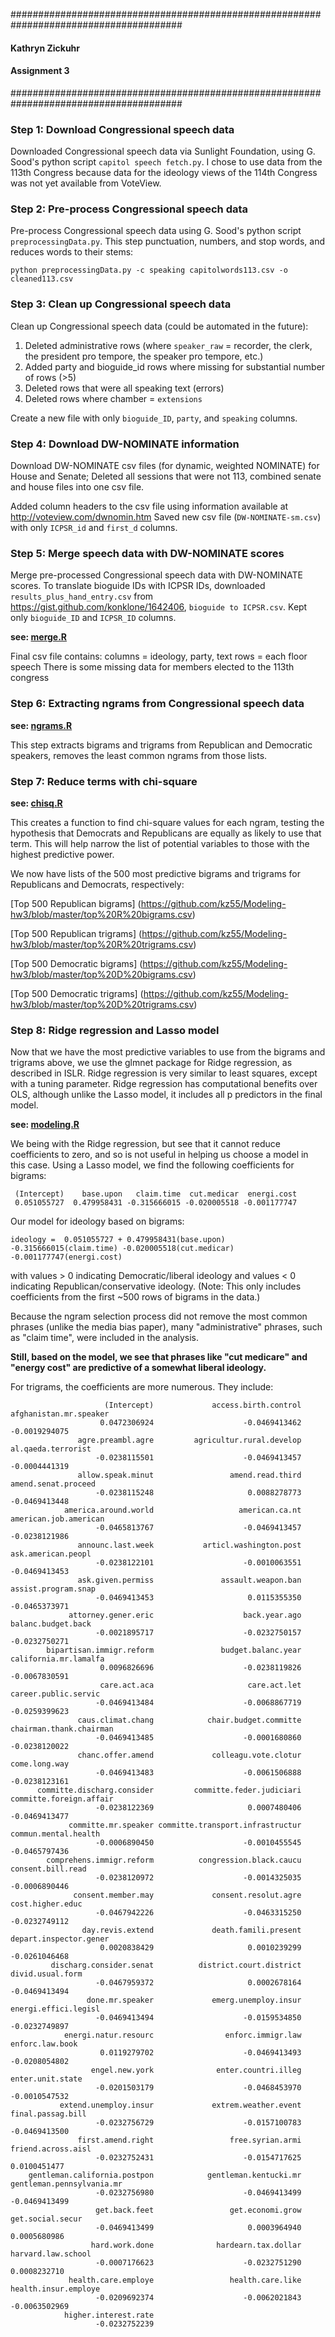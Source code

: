 #######################################################################################

#### Kathryn Zickuhr
#### Assignment 3

#######################################################################################

### Step 1: Download Congressional speech data 

Downloaded Congressional speech data via Sunlight Foundation, using G. Sood's python script `capitol speech fetch.py`. I chose to use data from the 113th Congress because data for the ideology views of the 114th Congress was not yet available from VoteView.

### Step 2: Pre-process Congressional speech data

Pre-process Congressional speech data using G. Sood's python script `preprocessingData.py`. This step punctuation, numbers, and stop words, and reduces words to their stems:

```
python preprocessingData.py -c speaking capitolwords113.csv -o cleaned113.csv
```

### Step 3: Clean up Congressional speech data

Clean up Congressional speech data (could be automated in the future):
1. Deleted administrative rows (where `speaker_raw` = recorder, the clerk, the president pro tempore, the speaker pro tempore, etc.)
2. Added party and bioguide_id rows where missing for substantial number of rows (>5)
3. Deleted rows that were all speaking text (errors)
4. Deleted rows where chamber = `extensions`

Create a new file with only `bioguide_ID`, `party`, and `speaking` columns.

### Step 4: Download DW-NOMINATE information

Download DW-NOMINATE csv files (for dynamic, weighted NOMINATE) for House and Senate;
Deleted all sessions that were not 113, combined senate and house files into one csv file.

Added column headers to the csv file using information available at http://voteview.com/dwnomin.htm
Saved new csv file (`DW-NOMINATE-sm.csv`) with only `ICPSR_id` and `first_d` columns.

### Step 5: Merge speech data with DW-NOMINATE scores

Merge pre-processed Congressional speech data with DW-NOMINATE scores. To translate bioguide IDs with ICPSR IDs, downloaded `results_plus_hand_entry.csv` from https://gist.github.com/konklone/1642406, `bioguide to ICPSR.csv`. Kept only `bioguide_ID` and `ICPSR_ID` columns.

**see: [merge.R](https://github.com/kz55/Modeling-hw3/blob/master/merge.R)**

Final csv file contains:
columns = ideology, party, text
rows = each floor speech
There is some missing data for members elected to the 113th congress

### Step 6: Extracting ngrams from Congressional speech data

**see: [ngrams.R](https://github.com/kz55/Modeling-hw3/blob/master/ngrams.R)**

This step extracts bigrams and trigrams from Republican and Democratic speakers, removes the least common ngrams from those lists.

### Step 7: Reduce terms with chi-square

**see: [chisq.R](https://github.com/kz55/Modeling-hw3/blob/master/chisq.R)**

This creates a function to find chi-square values for each ngram, testing the hypothesis that Democrats and Republicans are equally as likely to use that term. This will help narrow the list of potential variables to those with the highest predictive power.

We now have lists of the 500 most predictive bigrams and trigrams for Republicans and Democrats, respectively:

[Top 500 Republican bigrams] (https://github.com/kz55/Modeling-hw3/blob/master/top%20R%20bigrams.csv)

[Top 500 Republican trigrams] (https://github.com/kz55/Modeling-hw3/blob/master/top%20R%20trigrams.csv)


[Top 500 Democratic bigrams] (https://github.com/kz55/Modeling-hw3/blob/master/top%20D%20bigrams.csv)

[Top 500 Democratic trigrams] (https://github.com/kz55/Modeling-hw3/blob/master/top%20D%20trigrams.csv)

### Step 8: Ridge regression and Lasso model

Now that we have the most predictive variables to use from the bigrams and trigrams above, we use the glmnet package for Ridge regression, as described in ISLR. Ridge regression is very similar to least squares, except with a tuning parameter. Ridge regression has computational benefits over OLS, although unlike the Lasso model, it includes all p predictors in the final model.

**see: [modeling.R](https://github.com/kz55/Modeling-hw3/blob/master/modeling.R)**

We being with the Ridge regression, but see that it cannot reduce coefficients to zero, and so is not useful in helping us choose a model in this case. Using a Lasso model, we find the following coefficients for bigrams:
```
 (Intercept)    base.upon   claim.time  cut.medicar  energi.cost 
 0.051055727  0.479958431 -0.315666015 -0.020005518 -0.001177747 
```
Our model for ideology based on bigrams:
```
ideology =  0.051055727 + 0.479958431(base.upon) -0.315666015(claim.time) -0.020005518(cut.medicar) -0.001177747(energi.cost)
```

with values > 0 indicating Democratic/liberal ideology and values < 0 indicating Republican/conservative ideology. (Note: This only includes coefficients from the first ~500 rows of bigrams in the data.)

Because the ngram selection process did not remove the most common phrases (unlike the media bias paper), many "administrative" phrases, such as "claim time", were included in the analysis. 

**Still, based on the model, we see that phrases like "cut medicare" and "energy cost" are predictive of a somewhat liberal ideology.**


For trigrams, the coefficients are more numerous. They include:
```
                     (Intercept)             access.birth.control           afghanistan.mr.speaker 
                    0.0472306924                    -0.0469413462                    -0.0019294075 
               agre.preambl.agre         agricultur.rural.develop               al.qaeda.terrorist 
                   -0.0238115501                    -0.0469413457                    -0.0004441319 
               allow.speak.minut                 amend.read.third              amend.senat.proceed 
                   -0.0238115248                     0.0088278773                    -0.0469413448 
            america.around.world                   american.ca.nt            american.job.american 
                   -0.0465813767                    -0.0469413457                    -0.0238121986 
               announc.last.week           articl.washington.post               ask.american.peopl 
                   -0.0238122101                    -0.0010063551                    -0.0469413453 
               ask.given.permiss               assault.weapon.ban              assist.program.snap 
                   -0.0469413453                     0.0115355350                    -0.0465373971 
             attorney.gener.eric                    back.year.ago               balanc.budget.back 
                   -0.0021895717                    -0.0232750157                    -0.0232750271 
        bipartisan.immigr.reform               budget.balanc.year            california.mr.lamalfa 
                    0.0096826696                    -0.0238119826                    -0.0067830591 
                    care.act.aca                     care.act.let             career.public.servic 
                   -0.0469413484                    -0.0068867719                    -0.0259399623 
               caus.climat.chang            chair.budget.committe          chairman.thank.chairman 
                   -0.0469413485                    -0.0001680860                    -0.0238120022 
               chanc.offer.amend             colleagu.vote.clotur                    come.long.way 
                   -0.0469413483                    -0.0061506888                    -0.0238123161 
      committe.discharg.consider         committe.feder.judiciari          committe.foreign.affair 
                   -0.0238122369                     0.0007480406                    -0.0469413477 
             committe.mr.speaker committe.transport.infrastructur             commun.mental.health 
                   -0.0006890450                    -0.0010455545                    -0.0465797436 
        comprehens.immigr.reform          congression.black.caucu                consent.bill.read 
                   -0.0238120972                    -0.0014325035                    -0.0006890446 
              consent.member.may             consent.resolut.agre                 cost.higher.educ 
                   -0.0467942226                    -0.0463315250                    -0.0232749112 
                day.revis.extend             death.famili.present           depart.inspector.gener 
                    0.0020838429                     0.0010239299                    -0.0261046468 
         discharg.consider.senat          district.court.district                 divid.usual.form 
                   -0.0467959372                     0.0002678164                    -0.0469413494 
                 done.mr.speaker             emerg.unemploy.insur             energi.effici.legisl 
                   -0.0469413494                    -0.0159534850                    -0.0232749897 
            energi.natur.resourc                enforc.immigr.law                  enforc.law.book 
                    0.0119279702                    -0.0469413493                    -0.0208054802 
                  engel.new.york              enter.countri.illeg                 enter.unit.state 
                   -0.0201503179                    -0.0468453970                    -0.0010547532 
           extend.unemploy.insur             extrem.weather.event                final.passag.bill 
                   -0.0232756729                    -0.0157100783                    -0.0469413500 
               first.amend.right                 free.syrian.armi               friend.across.aisl 
                   -0.0232752431                    -0.0154717625                     0.0100451477 
    gentleman.california.postpon            gentleman.kentucki.mr        gentleman.pennsylvania.mr 
                   -0.0232756980                    -0.0469413499                    -0.0469413499 
                   get.back.feet                 get.economi.grow                 get.social.secur 
                   -0.0469413499                     0.0003964940                     0.0005680986 
                  hard.work.done              hardearn.tax.dollar               harvard.law.school 
                   -0.0007176623                    -0.0232751290                     0.0008232710 
             health.care.employe                 health.care.like             health.insur.employe 
                   -0.0209692374                    -0.0062021843                    -0.0063502969 
            higher.interest.rate 
                   -0.0232752239 
```
